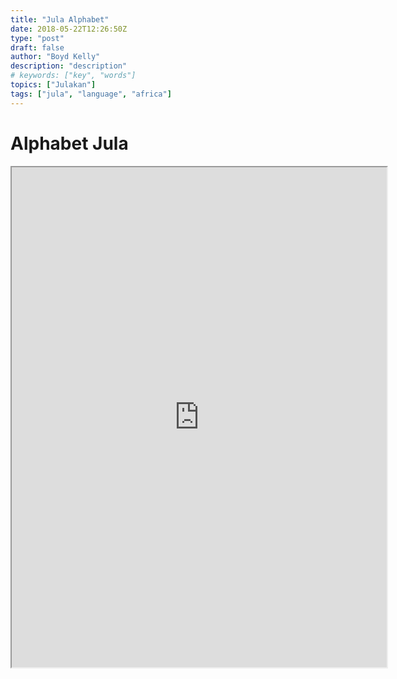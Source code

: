 ```yaml
---
title: "Jula Alphabet"
date: 2018-05-22T12:26:50Z
type: "post"
draft: false
author: "Boyd Kelly"
description: "description"
# keywords: ["key", "words"]
topics: ["Julakan"]
tags: ["jula", "language", "africa"]
---
```


# Alphabet Jula

<iframe width="600" height="800"src="https://docs.google.com/spreadsheets/d/e/2PACX-1vQ9ygFOtyMq1n2QdbKgpZpVuGZ5NfTnKZ-Vrfppc1YevMPnGC6AtzGkGi1syKYTVEmyj4bfLCdx8W0w/pubhtml?widget=true&amp;headers=false"></iframe>
